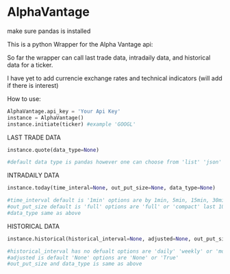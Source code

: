 # AlphaVantage

make sure pandas is installed

This is a python Wrapper for the Alpha Vantage api:

So far the wrapper can call last trade data, intradaily data, and historical data for a ticker.

I have yet to add currencie exchange rates and technical indicators (will add if there is interest)

How to use:
```python
AlphaVantage.api_key = 'Your Api Key'
instance = AlphaVantage()
instance.initiate(ticker) #example 'GOOGL'
```
LAST TRADE DATA
```python
instance.quote(data_type=None)

#default data type is pandas however one can choose from 'list' 'json' 'csv' 'pandas'
```

INTRADAILY DATA
```python
instance.today(time_interal=None, out_put_size=None, data_type=None)

#time_interval default is '1min' options are by 1min, 5min, 15min, 30min, or 60min
#out_put_size default is 'full' options are 'full' or 'compact' last 100
#data_type same as above
```

HISTORICAL DATA
```python
instance.historical(historical_interval=None, adjusted=None, out_put_size=None, data_type=None)

#historical_interval has no defualt options are 'daily' 'weekly' or 'monthly'
#adjusted is default 'None' options are 'None' or 'True'
#out_put_size and data_type is same as above
```

